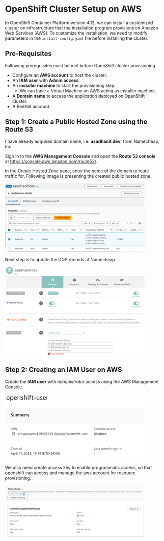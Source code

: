 # OpenShift Cluster Setup on AWS
In OpenShift Container Platform version 4.12, we can install a customized cluster on infrastructure that the installation program provisions on Amazon Web Services (AWS). To customize the installation, we need to modify parameters in the `install-config.yaml` file before installing the cluster.

## Pre-Requisites
Following prerequisites must be met before OpenShift cluster provisioning.
- Configure an **AWS account** to host the cluster.
- An **IAM user** with **Admin access**.  
- An **installer machine** to start the provisioning step. 
    - We can have a Virtual Machine on AWS acting as installer machine. 
- A **Domain name** to access the application deployed on OpenShift cluster.
- A RedHat account. 

## Step 1: Create a Public Hosted Zone using the Route 53 
I have already acquired domain name, i.e. **asadhanif.dev**, from Namecheap, Inc. 

Sign in to the **AWS Management Console** and open the **Route 53 console** at https://console.aws.amazon.com/route53/.

In the Create Hosted Zone pane, enter the name of the domain to route traffic for. Following image is presenting the created public hosted zone. 

<img src="./screenshots/1-public-hosted-zone.png" width="90%" />

Next step is to update the DNS records at Namecheap. 

<img src="./screenshots/2-namecheap-dns-records.png" width="90%" />

## Step 2: Creating an IAM User on AWS
Create the **IAM user** with *administrator* access using the AWS Management Console.

<img src="./screenshots/3-iam-user-account.png" width="90%" />

We also need create access key to enable programmatic access, so that openshift can access and manage the aws account for resource provisioning.  

<img src="./screenshots/4-programmatic-access.png" width="90%" />
